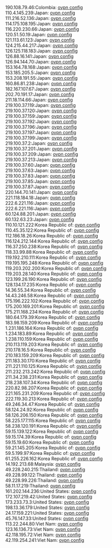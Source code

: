 190.108.79.46:Colombia: [ovpn config](vpn/190_108_79_46.ovpn)  
110.4.145.239:Japan: [ovpn config](vpn/110_4_145_239.ovpn)  
111.216.52.136:Japan: [ovpn config](vpn/111_216_52_136.ovpn)  
114.175.108.195:Japan: [ovpn config](vpn/114_175_108_195.ovpn)  
116.220.230.66:Japan: [ovpn config](vpn/116_220_230_66.ovpn)  
120.51.50.19:Japan: [ovpn config](vpn/120_51_50_19.ovpn)  
121.113.61.123:Japan: [ovpn config](vpn/121_113_61_123.ovpn)  
124.215.44.217:Japan: [ovpn config](vpn/124_215_44_217.ovpn)  
126.125.118.183:Japan: [ovpn config](vpn/126_125_118_183.ovpn)  
126.88.16.141:Japan: [ovpn config](vpn/126_88_16_141.ovpn)  
126.94.144.70:Japan: [ovpn config](vpn/126_94_144_70.ovpn)  
153.164.78.168:Japan: [ovpn config](vpn/153_164_78_168.ovpn)  
153.185.205.5:Japan: [ovpn config](vpn/153_185_205_5.ovpn)  
153.208.191.55:Japan: [ovpn config](vpn/153_208_191_55.ovpn)  
160.86.81.238:Japan: [ovpn config](vpn/160_86_81_238.ovpn)  
182.167.107.67:Japan: [ovpn config](vpn/182_167_107_67.ovpn)  
202.70.191.17:Japan: [ovpn config](vpn/202_70_191_17.ovpn)  
211.18.114.66:Japan: [ovpn config](vpn/211_18_114_66.ovpn)  
219.100.37.119:Japan: [ovpn config](vpn/219_100_37_119.ovpn)  
219.100.37.120:Japan: [ovpn config](vpn/219_100_37_120.ovpn)  
219.100.37.159:Japan: [ovpn config](vpn/219_100_37_159.ovpn)  
219.100.37.192:Japan: [ovpn config](vpn/219_100_37_192.ovpn)  
219.100.37.196:Japan: [ovpn config](vpn/219_100_37_196.ovpn)  
219.100.37.197:Japan: [ovpn config](vpn/219_100_37_197.ovpn)  
219.100.37.199:Japan: [ovpn config](vpn/219_100_37_199.ovpn)  
219.100.37.2:Japan: [ovpn config](vpn/219_100_37_2.ovpn)  
219.100.37.201:Japan: [ovpn config](vpn/219_100_37_201.ovpn)  
219.100.37.209:Japan: [ovpn config](vpn/219_100_37_209.ovpn)  
219.100.37.213:Japan: [ovpn config](vpn/219_100_37_213.ovpn)  
219.100.37.60:Japan: [ovpn config](vpn/219_100_37_60.ovpn)  
219.100.37.63:Japan: [ovpn config](vpn/219_100_37_63.ovpn)  
219.100.37.83:Japan: [ovpn config](vpn/219_100_37_83.ovpn)  
219.100.37.85:Japan: [ovpn config](vpn/219_100_37_85.ovpn)  
219.100.37.87:Japan: [ovpn config](vpn/219_100_37_87.ovpn)  
220.144.70.141:Japan: [ovpn config](vpn/220_144_70_141.ovpn)  
221.118.184.18:Japan: [ovpn config](vpn/221_118_184_18.ovpn)  
222.6.221.116:Japan: [ovpn config](vpn/222_6_221_116.ovpn)  
222.6.221.116:Japan: [ovpn config](vpn/222_6_221_116.ovpn)  
60.124.88.201:Japan: [ovpn config](vpn/60_124_88_201.ovpn)  
60.132.63.23:Japan: [ovpn config](vpn/60_132_63_23.ovpn)  
110.10.121.222:Korea Republic of: [ovpn config](vpn/110_10_121_222.ovpn)  
110.45.35.122:Korea Republic of: [ovpn config](vpn/110_45_35_122.ovpn)  
112.186.18.26:Korea Republic of: [ovpn config](vpn/112_186_18_26.ovpn)  
116.124.212.144:Korea Republic of: [ovpn config](vpn/116_124_212_144.ovpn)  
116.37.250.238:Korea Republic of: [ovpn config](vpn/116_37_250_238.ovpn)  
118.33.99.88:Korea Republic of: [ovpn config](vpn/118_33_99_88.ovpn)  
119.192.210.111:Korea Republic of: [ovpn config](vpn/119_192_210_111.ovpn)  
119.195.195.248:Korea Republic of: [ovpn config](vpn/119_195_195_248.ovpn)  
119.203.202.200:Korea Republic of: [ovpn config](vpn/119_203_202_200.ovpn)  
119.203.28.140:Korea Republic of: [ovpn config](vpn/119_203_28_140.ovpn)  
123.199.26.190:Korea Republic of: [ovpn config](vpn/123_199_26_190.ovpn)  
128.134.17.235:Korea Republic of: [ovpn config](vpn/128_134_17_235.ovpn)  
14.36.55.34:Korea Republic of: [ovpn config](vpn/14_36_55_34.ovpn)  
14.43.246.58:Korea Republic of: [ovpn config](vpn/14_43_246_58.ovpn)  
175.196.222.102:Korea Republic of: [ovpn config](vpn/175_196_222_102.ovpn)  
175.200.169.201:Korea Republic of: [ovpn config](vpn/175_200_169_201.ovpn)  
175.211.168.234:Korea Republic of: [ovpn config](vpn/175_211_168_234.ovpn)  
180.64.179.39:Korea Republic of: [ovpn config](vpn/180_64_179_39.ovpn)  
183.98.159.209:Korea Republic of: [ovpn config](vpn/183_98_159_209.ovpn)  
1.231.186.164:Korea Republic of: [ovpn config](vpn/1_231_186_164.ovpn)  
1.234.183.89:Korea Republic of: [ovpn config](vpn/1_234_183_89.ovpn)  
1.238.110.159:Korea Republic of: [ovpn config](vpn/1_238_110_159.ovpn)  
210.113.119.203:Korea Republic of: [ovpn config](vpn/210_113_119_203.ovpn)  
210.178.16.5:Korea Republic of: [ovpn config](vpn/210_178_16_5.ovpn)  
210.183.159.209:Korea Republic of: [ovpn config](vpn/210_183_159_209.ovpn)  
211.183.30.170:Korea Republic of: [ovpn config](vpn/211_183_30_170.ovpn)  
211.221.110.125:Korea Republic of: [ovpn config](vpn/211_221_110_125.ovpn)  
211.232.213.242:Korea Republic of: [ovpn config](vpn/211_232_213_242.ovpn)  
211.34.238.231:Korea Republic of: [ovpn config](vpn/211_34_238_231.ovpn)  
218.238.107.34:Korea Republic of: [ovpn config](vpn/218_238_107_34.ovpn)  
220.82.98.207:Korea Republic of: [ovpn config](vpn/220_82_98_207.ovpn)  
221.165.231.209:Korea Republic of: [ovpn config](vpn/221_165_231_209.ovpn)  
222.119.30.213:Korea Republic of: [ovpn config](vpn/222_119_30_213.ovpn)  
49.246.34.47:Korea Republic of: [ovpn config](vpn/49_246_34_47.ovpn)  
58.124.24.92:Korea Republic of: [ovpn config](vpn/58_124_24_92.ovpn)  
58.126.206.150:Korea Republic of: [ovpn config](vpn/58_126_206_150.ovpn)  
58.225.177.115:Korea Republic of: [ovpn config](vpn/58_225_177_115.ovpn)  
58.238.120.191:Korea Republic of: [ovpn config](vpn/58_238_120_191.ovpn)  
59.15.139.122:Korea Republic of: [ovpn config](vpn/59_15_139_122.ovpn)  
59.15.174.39:Korea Republic of: [ovpn config](vpn/59_15_174_39.ovpn)  
59.15.19.60:Korea Republic of: [ovpn config](vpn/59_15_19_60.ovpn)  
59.21.145.205:Korea Republic of: [ovpn config](vpn/59_21_145_205.ovpn)  
59.5.199.97:Korea Republic of: [ovpn config](vpn/59_5_199_97.ovpn)  
61.255.226.162:Korea Republic of: [ovpn config](vpn/61_255_226_162.ovpn)  
14.192.213.68:Malaysia: [ovpn config](vpn/14_192_213_68.ovpn)  
49.228.240.215:Thailand: [ovpn config](vpn/49_228_240_215.ovpn)  
49.228.99.122:Thailand: [ovpn config](vpn/49_228_99_122.ovpn)  
49.228.99.226:Thailand: [ovpn config](vpn/49_228_99_226.ovpn)  
58.11.17.219:Thailand: [ovpn config](vpn/58_11_17_219.ovpn)  
161.202.144.236:United States: [ovpn config](vpn/161_202_144_236.ovpn)  
172.107.219.42:United States: [ovpn config](vpn/172_107_219_42.ovpn)  
173.233.73.3:United States: [ovpn config](vpn/173_233_73_3.ovpn)  
198.13.36.179:United States: [ovpn config](vpn/198_13_36_179.ovpn)  
24.17.159.221:United States: [ovpn config](vpn/24_17_159_221.ovpn)  
45.76.147.33:United States: [ovpn config](vpn/45_76_147_33.ovpn)  
113.22.244.80:Viet Nam: [ovpn config](vpn/113_22_244_80.ovpn)  
123.16.136.73:Viet Nam: [ovpn config](vpn/123_16_136_73.ovpn)  
42.118.195.72:Viet Nam: [ovpn config](vpn/42_118_195_72.ovpn)  
42.119.254.241:Viet Nam: [ovpn config](vpn/42_119_254_241.ovpn)  
